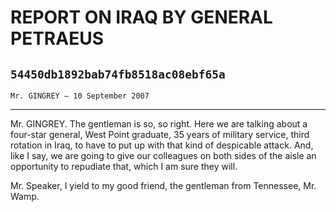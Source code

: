 # REPORT ON IRAQ BY GENERAL PETRAEUS
## `54450db1892bab74fb8518ac08ebf65a`
`Mr. GINGREY — 10 September 2007`

---


Mr. GINGREY. The gentleman is so, so right. Here we are talking about 
a four-star general, West Point graduate, 35 years of military service, 
third rotation in Iraq, to have to put up with that kind of despicable 
attack. And, like I say, we are going to give our colleagues on both 
sides of the aisle an opportunity to repudiate that, which I am sure 
they will.

Mr. Speaker, I yield to my good friend, the gentleman from Tennessee, 
Mr. Wamp.
